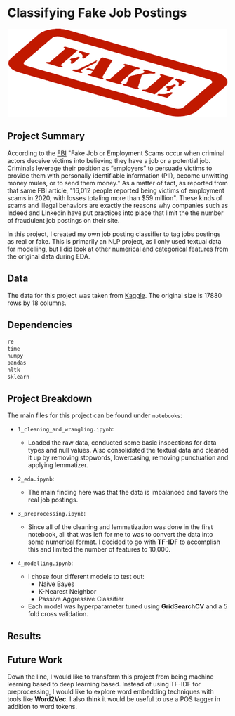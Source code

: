 # Classifying Fake Job Postings
<p align="center">
  <img src="./images/fake.png"  width="500" height="200">
</p>

## Project Summary
According to the [FBI](https://www.fbi.gov/contact-us/field-offices/elpaso/news/press-releases/fbi-warns-cyber-criminals-are-using-fake-job-listings-to-target-applicants-personally-identifiable-information) "Fake Job or Employment Scams occur when criminal actors deceive victims into believing they have a job or a potential job. Criminals leverage their position as “employers” to persuade victims to provide them with personally identifiable information (PII), become unwitting money mules, or to send them money." As a matter of fact, as reported from that same FBI article, "16,012 people reported being victims of employment scams in 2020, with losses totaling more than $59 million". These kinds of scams and illegal behaviors are exactly the reasons why companies such as Indeed and Linkedin have put practices into place that limit the the number of fraudulent job postings on their site. 

In this project, I created my own job posting classifier to tag jobs postings as real or fake. This is primarily an NLP project, as I only used textual data for modelling, but I did look at other numerical and categorical features from the original data during EDA. 

 
## Data
The data for this project was taken from [Kaggle](https://www.kaggle.com/shivamb/real-or-fake-fake-jobposting-prediction/code). The original size is 17880 rows by 18 columns.


## Dependencies
```
re
time
numpy
pandas
nltk
sklearn
```

## Project Breakdown
The main files for this project can be found under `notebooks`:

- `1_cleaning_and_wrangling.ipynb`: 
   - Loaded the raw data, conducted some basic inspections for data types and null values. Also consolidated the textual data and cleaned it up by removing stopwords, lowercasing, removing punctuation and applying lemmatizer.
   
- `2_eda.ipynb`:
   - The main finding here was that the data is imbalanced and favors the real job postings.
   
- `3_preprocessing.ipynb`:
   - Since all of the cleaning and lemmatization was done in the first notebook, all that was left for me to was to convert the data into some numerical format. I decided to go with **TF-IDF** to accomplish this and limited the number of features to 10,000.
   
- `4_modelling.ipynb`:
   - I chose four different models to test out: 
      - Naive Bayes
      - K-Nearest Neighbor
      - Passive Aggressive Classifier
   - Each model was hyperparameter tuned using **GridSearchCV** and a 5 fold cross validation.


## Results


## Future Work
Down the line, I would like to transform this project from being machine learning based to deep learning based. Instead of using TF-IDF for preprocessing, I would like to explore word embedding techniques with tools like **Word2Vec**. I also think it would be useful to use a POS tagger in addition to word tokens.


